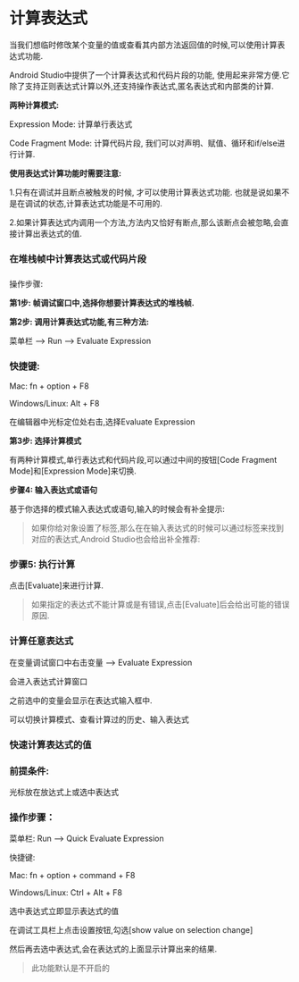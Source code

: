 # 计算表达式

当我们想临时修攺某个变量的值或查看其内部方法返回值的时候,可以使用计算表达式功能.

Android Studio中提供了一个计算表达式和代码片段的功能, 使用起来非常方便.它除了支持正则表达式计算以外,还支持操作表达式,匿名表达式和内部类的计算.

**两种计算模式:**

Expression Mode: 计算单行表达式

Code Fragment Mode: 计算代码片段, 我们可以对声明、赋值、循环和if\/else进行计算.

**使用表达式计算功能时需要注意:**

1.只有在调试并且断点被触发的时候, 才可以使用计算表达式功能. 也就是说如果不是在调试的状态,计算表达式功能是不可用的.

2.如果计算表达式内调用一个方法,方法内又恰好有断点,那么该断点会被忽略,会直接计算出表达式的值.



### 在堆栈帧中计算表达式或代码片段

### 

操作步骤:



**第1步: 帧调试窗口中,选择你想要计算表达式的堆栈帧.**



**第2步: 调用计算表达式功能,有三种方法:**



菜单栏 —&gt; Run --&gt; Evaluate Expression



### 快捷键: 

Mac: fn + option + F8 

Windows\/Linux: Alt + F8



在编辑器中光标定位处右击,选择Evaluate Expression



**第3步: 选择计算模式**



有两种计算模式,单行表达式和代码片段,可以通过中间的按钮\[Code Fragment Mode\]和\[Expression Mode\]来切换.



**步骤4: 输入表达式或语句**



基于你选择的模式输入表达式或语句,输入的时候会有补全提示:





> 如果你给对象设置了标签,那么在在输入表达式的时候可以通过标签来找到对应的表达式,Android Studio也会给出补全推荐:



### 步骤5: 执行计算



点击\[Evaluate\]来进行计算.



> 如果指定的表达式不能计算或是有错误,点击\[Evaluate\]后会给出可能的错误原因.



### 计算任意表达式



在变量调试窗口中右击变量 —&gt; Evaluate Expression



会进入表达式计算窗口

之前选中的变量会显示在表达式输入框中.



可以切换计算模式、查看计算过的历史、输入表达式



### 快速计算表达式的值



### 前提条件:



光标放在放达式上或选中表达式



### 操作步骤：



菜单栏: Run --&gt; Quick Evaluate Expression



快捷键: 

 Mac: fn + option + command + F8 

 Windows\/Linux: Ctrl + Alt + F8



选中表达式立即显示表达式的值



在调试工具栏上点击设置按钮,勾选\[show value on selection change\]



然后再去选中表达式,会在表达式的上面显示计算出来的结果.



> 此功能默认是不开启的





